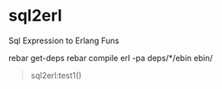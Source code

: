 sql2erl
=======

Sql Expression to Erlang Funs

rebar get-deps
rebar compile
erl -pa deps/*/ebin ebin/
> sql2erl:test1()

